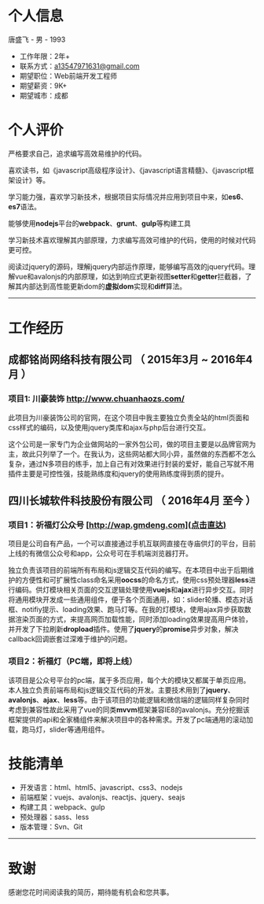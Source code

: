 

# 个人信息

唐盛飞 - 男 - 1993

- 工作年限：2年+
- 联系方式：a13547971631@gmail.com
- 期望职位：Web前端开发工程师
- 期望薪资：9K+
- 期望城市：成都

# 个人评价

严格要求自己，追求编写高效易维护的代码。

喜欢读书，如《javascript高级程序设计》、《javascript语言精髓》、《javascript框架设计》等。

学习能力强，喜欢学习新技术，根据项目实际情况并应用到项目中来，如**es6**、**es7**语法。

能够使用**nodejs**平台的**webpack**、**grunt**、**gulp**等构建工具

学习新技术喜欢理解其内部原理，力求编写高效可维护的代码，使用的时候对代码更可控。

阅读过jquery的源码，理解jquery内部运作原理，能够编写高效的jquery代码。理解vue和avalonjs的内部原理，如达到响应式更新视图**setter**和**getter**拦截器，了解其内部达到高性能更新dom的**虚拟dom**实现和**diff**算法。

------

# 工作经历

## 成都铭尚网络科技有限公司 （ 2015年3月 ~ 2016年4月 ）

### 项目1:   川豪装饰 http://www.chuanhaozs.com/

此项目为川豪装饰公司的官网，在这个项目中我主要独立负责全站的html页面和css样式的编码，以及使用jquery类库和ajax与php后台进行交互。



这个公司是一家专门为企业做网站的一家外包公司，做的项目主要是以品牌官网为主，故此只列举了一个。在我认为，这些网站都大同小异，虽然做的东西都不怎么复杂，通过N多项目的练手，加上自己有对效果进行封装的爱好，能自己写就不用插件主要是可控性强，技能熟练度和jquery的使用熟练度得到质的提升。



## 四川长城软件科技股份有限公司 （ 2016年4月 至今 ）



### 项目1：祈福灯公众号 [http://wap.gmdeng.com](点击直达)

​	项目是公司自有产品，一个可以直接通过手机互联网直接在寺庙供灯的平台，目前上线的有微信公众号和app，公众号可在手机端浏览器打开。

​	独立负责该项目的前端所有布局和js逻辑交互代码的编写。在本项目中出于后期维护的方便性和可扩展性class命名采用**oocss**的命名方式，使用css预处理器**less**进行编码。供灯模块相关页面的交互逻辑处理使用**vuejs**和**ajax**进行异步交互。同时将通用模块开发成一些通用组件，便于各个页面通用，如：slider轮播、模态对话框、notifiy提示、loading效果、跑马灯等。在我的灯模块，使用ajax异步获取数据渲染页面的方式，来提高网页加载性能，同时添加loading效果提高用户体验，并开发了下拉刷新**dropload**插件。使用了**jquery**的**promise**异步对象，解决callback回调嵌套过深难于维护的问题。

### 项目2：祈福灯（PC端，即将上线）

​	该项目是公众号平台的pc端，属于多页应用，每个大的模块又都属于单页应用。本人独立负责前端布局和js逻辑交互代码的开发。主要技术用到了**jquery**、**avalonjs**、**ajax**、**less**等。由于该项目的功能逻辑和微信端的逻辑同样复杂同时考虑到兼容性故此采用了vue的同类**mvvm**框架兼容IE8的avalonjs。充分挖掘该框架提供的api和全家桶组件来解决项目中的各种需求。开发了pc端通用的滚动加载，跑马灯，slider等通用组件。



# 技能清单

- 开发语言：html、html5、javascript、css3、nodejs
- 前端框架：vuejs、avalonjs、reactjs、jquery、seajs
- 构建工具：webpack、gulp
- 预处理器：sass、less
- 版本管理：Svn、Git

------

# 致谢

感谢您花时间阅读我的简历，期待能有机会和您共事。